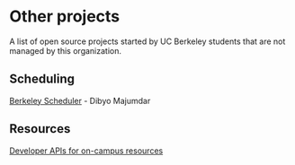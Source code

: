 # Other projects

A list of open source projects started by UC Berkeley students that are not managed by this organization.

## Scheduling
[Berkeley Scheduler](mDibyo.github.com/berkeley-scheduler) - Dibyo Majumdar 


## Resources

[Developer APIs for on-campus resources](https://api-central.berkeley.edu/)
